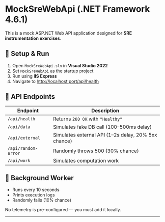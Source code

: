 # MockSreWebApi (.NET Framework 4.6.1)

This is a mock ASP.NET Web API application designed for **SRE instrumentation exercises**.

## 🚀 Setup & Run

1. Open `MockSreWebApi.sln` in **Visual Studio 2022**
2. Set `MockSreWebApi` as the startup project
3. Run using **IIS Express**
4. Navigate to [http://localhost:port/api/health](http://localhost:port/api/health)

## 📡 API Endpoints

| Endpoint | Description |
|-----------|-------------|
| `/api/health` | Returns `200 OK` with `"Healthy"` |
| `/api/data` | Simulates fake DB call (100–500ms delay) |
| `/api/external` | Simulates external API (1–2s delay, 20% 5xx chance) |
| `/api/random-error` | Randomly throws 500 (30% chance) |
| `/api/work` | Simulates computation work |

## 🔁 Background Worker

- Runs every 10 seconds
- Prints execution logs
- Randomly fails (10% chance)

No telemetry is pre-configured — you must add it locally.

---
